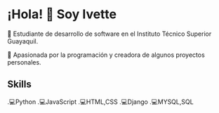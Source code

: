 # ¡Hola! 👋 Soy Ivette

🌟 Estudiante de desarrollo de software en el Instituto Técnico Superior Guayaquil.

🌟 Apasionada por la programación y creadora de algunos proyectos personales.

<h2>Skills</h2>
.💻Python
.💻JavaScript
.💻HTML,CSS
.💻Django
.💻MYSQL,SQL
